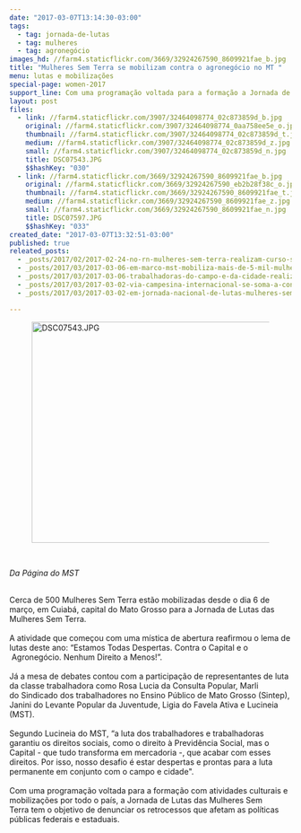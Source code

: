 ```yaml
---
date: "2017-03-07T13:14:30-03:00"
tags:
  - tag: jornada-de-lutas
  - tag: mulheres
  - tag: agronegócio
images_hd: //farm4.staticflickr.com/3669/32924267590_8609921fae_b.jpg
title: "Mulheres Sem Terra se mobilizam contra o agronegócio no MT "
menu: lutas e mobilizações
special-page: women-2017
support_line: Com uma programação voltada para a formação a Jornada de Lutas das Mulheres Sem Terra tem o objetivo de denunciar os retrocessos que afetam as políticas públicas federais e estaduais
layout: post
files:
  - link: //farm4.staticflickr.com/3907/32464098774_02c873859d_b.jpg
    original: //farm4.staticflickr.com/3907/32464098774_0aa758ee5e_o.jpg
    thumbnail: //farm4.staticflickr.com/3907/32464098774_02c873859d_t.jpg
    medium: //farm4.staticflickr.com/3907/32464098774_02c873859d_z.jpg
    small: //farm4.staticflickr.com/3907/32464098774_02c873859d_n.jpg
    title: DSC07543.JPG
    $$hashKey: "030"
  - link: //farm4.staticflickr.com/3669/32924267590_8609921fae_b.jpg
    original: //farm4.staticflickr.com/3669/32924267590_eb2b28f38c_o.jpg
    thumbnail: //farm4.staticflickr.com/3669/32924267590_8609921fae_t.jpg
    medium: //farm4.staticflickr.com/3669/32924267590_8609921fae_z.jpg
    small: //farm4.staticflickr.com/3669/32924267590_8609921fae_n.jpg
    title: DSC07597.JPG
    $$hashKey: "033"
created_date: "2017-03-07T13:32:51-03:00"
published: true
releated_posts:
  - _posts/2017/02/2017-02-24-no-rn-mulheres-sem-terra-realizam-curso-sobre-feminismo-e-marxismo.md
  - _posts/2017/03/2017-03-06-em-marco-mst-mobiliza-mais-de-5-mil-mulheres-no-interior-e-na-capital-baiana.md
  - _posts/2017/03/2017-03-06-trabalhadoras-do-campo-e-da-cidade-realizam-marcha-no-dia-internacional-da-mulher-em-porto-alegre.md
  - _posts/2017/03/2017-03-02-via-campesina-internacional-se-soma-a-convocatoria-de-greve-internacional-das-mulheres.md
  - _posts/2017/03/2017-03-02-em-jornada-nacional-de-lutas-mulheres-sem-terra-denunciam-os-desmandos-do-governo-temer.md

---
```

<figure class="image"><img alt="DSC07543.JPG" height="394" src="//farm4.staticflickr.com/3907/32464098774_02c873859d_b.jpg" width="700" />
<figcaption></figcaption>
</figure>

<p>&nbsp;</p>

<p><em>Da P&aacute;gina do MST&nbsp;</em></p>

<p><br />
Cerca de 500 Mulheres Sem Terra&nbsp;est&atilde;o mobilizadas desde o dia 6 de mar&ccedil;o, em Cuiab&aacute;, capital do&nbsp;Mato Grosso para a Jornada de Lutas das Mulheres Sem Terra.&nbsp;<br />
<br />
A atividade que come&ccedil;ou com uma m&iacute;stica de abertura reafirmou o lema de lutas deste ano: &ldquo;Estamos Todas Despertas. Contra o Capital e o &nbsp;Agroneg&oacute;cio. Nenhum Direito a Menos!&rdquo;.<br />
<br />
J&aacute; a&nbsp;mesa de debates contou com a participa&ccedil;&atilde;o de&nbsp;representantes de luta da classe trabalhadora como&nbsp;Rosa Lucia da Consulta Popular, Marli do&nbsp;Sindicado dos trabalhadores no Ensino P&uacute;blico de Mato Grosso&nbsp;(Sintep), Janini do Levante Popular da Juventude, Ligia&nbsp;do&nbsp;Favela Ativa&nbsp;e Lucineia (MST).<br />
<br />
Segundo Lucineia do MST, &ldquo;a&nbsp;luta dos trabalhadores e trabalhadoras garantiu os direitos sociais, como o direito &agrave; Previd&ecirc;ncia Social, mas o Capital - que tudo transforma em mercadoria -, que acabar com esses direitos.&nbsp;Por isso, nosso desafio &eacute; estar despertas e prontas para a luta permanente em conjunto com o campo e cidade&quot;.<br />
<br />
Com uma programa&ccedil;&atilde;o voltada para a&nbsp;forma&ccedil;&atilde;o com&nbsp;atividades culturais e mobiliza&ccedil;&otilde;es por todo o pa&iacute;s, a&nbsp;Jornada de Lutas das Mulheres Sem Terra&nbsp;tem o&nbsp;objetivo de denunciar os retrocessos que afetam as pol&iacute;ticas p&uacute;blicas federais&nbsp;e estaduais.</p>

<p>&nbsp;</p>

<p><br />
&nbsp;</p>
